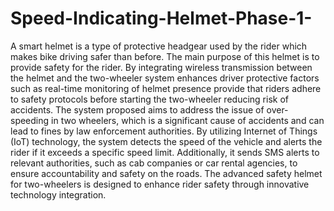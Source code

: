 # Speed-Indicating-Helmet-Phase-1-

A smart helmet is a type of protective headgear used by the rider which makes bike driving safer than before. The 
main purpose of this helmet is to provide safety for the rider. By integrating wireless transmission between the 
helmet and the two-wheeler system enhances driver protective factors such as real-time monitoring of helmet 
presence provide that riders adhere to safety protocols before starting the two-wheeler reducing risk of accidents. 
The system proposed aims to address the issue of over-speeding in two wheelers, which is a significant cause of 
accidents and can lead to fines by law enforcement authorities. By utilizing Internet of Things (IoT) technology, 
the system detects the speed of the vehicle and alerts the rider if it exceeds a specific speed limit. Additionally, it 
sends SMS alerts to relevant authorities, such as cab companies or car rental agencies, to ensure accountability 
and safety on the roads. The advanced safety helmet for two-wheelers is designed to enhance rider safety through 
innovative technology integration.  